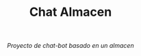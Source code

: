 <h1 align='center'>
    <br>
    Chat Almacen
    <br><br>
    <div></div>
</h1>

<p align='center'>
    <em>Proyecto de chat-bot basado en un almacen</em>
</p>
